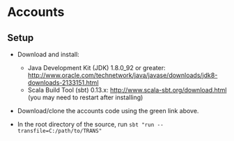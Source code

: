 # Accounts

## Setup
* Download and install:

  * Java Development Kit (JDK) 1.8.0_92 or greater: http://www.oracle.com/technetwork/java/javase/downloads/jdk8-downloads-2133151.html
  * Scala Build Tool (sbt) 0.13.x: http://www.scala-sbt.org/download.html (you may need to restart after installing)
  
* Download/clone the accounts code using the green link above.

* In the root directory of the source, run `sbt "run --transfile=C:/path/to/TRANS"`


